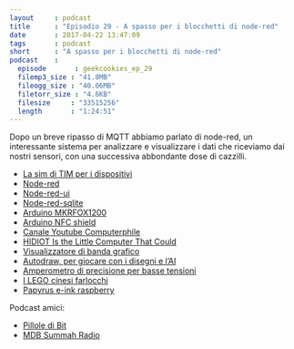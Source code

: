 ```yaml
---
layout     : podcast
title      : "Episodio 29 - A spasso per i blocchetti di node-red" 
date       : 2017-04-22 13:47:09
tags       : podcast 
short      : "A spasso per i blocchetti di node-red" 
podcast    :
  episode       : geekcookies_ep_29
  filemp3_size : "41.8MB"
  fileogg_size : "40.06MB"
  filetorr_size : "4.6KB"
  filesize     : "33515256"
  length       : "1:24:51"
---
```


Dopo un breve ripasso di MQTT abbiamo parlato di node-red, un interessante sistema per analizzare e visualizzare i dati che riceviamo dai nostri sensori, con una successiva abbondante dose di cazzilli.

<!-- more -->

- [La sim di TIM per i dispositivi](https://www.tim.it/offerte/mobile/servizi-mobile-e-app/tim-home-connect)
- [Node-red](https://nodered.org/)
- [Node-red-ui](http://flows.nodered.org/node/node-red-dashboard)
- [Node-red-sqlite](https://www.npmjs.com/package/node-red-node-sqlite)
- [Arduino MKRFOX1200](https://www.arduino.cc/en/Main.ArduinoBoardMKRFox1200)
- [Arduino NFC shield](http://www.arduino.org/products/shields/arduino-nfc-shield)
- [Canale Youtube Computerphile](https://www.youtube.com/channel/UC9-y-6csu5WGm29I7JiwpnA)
- [HIDIOT Is the Little Computer That Could](https://blog.hackster.io/hidiot-is-a-tiny-computer-that-packs-a-punch-21fe19aab9c5)
- [Visualizzatore di banda grafico](http://www.banggood.com/DIY-Big-Size-Touch-Control-225-Segment-LED-Digital-Equalizer-Music-Spectrum-Sound-Waves-Kit-p-1136534.html?rmmds%3Dhome-right-preorder)
- [Autodraw, per giocare con i disegni e l’AI](https://www.autodraw.com/)
- [Amperometro di precisione per basse tensioni](http://buff.ly/2oem2zi) 
- [I LEGO cinesi farlocchi](https://it.aliexpress.com/item/PG8025-The-Big-Bang-Theory-TBBT-Sheldon-Leonard-Penny-Howard-Rajesh-Amy-Bernadette-Leslie-Building-Blocks/32802039532.html)
- [Papyrus e-ink raspberry](https://shop.pimoroni.com/products/papirus-zero-epaper-eink-screen-phat-for-pi-zero)

Podcast amici:

- [Pillole di Bit](http://www.pilloledib.it/)
- [MDB Summah Radio](http://www.mdbsr.runtimeradio.it/author/mdbsr/)

